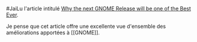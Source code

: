 #JaiLu l'article intitulé [Why the next GNOME Release will be one of the Best Ever](https://old.reddit.com/r/gnome/comments/1dr66ud/why_the_next_gnome_release_will_be_one_of_the).

Je pense que cet article offre une excellente vue d'ensemble des améliorations apportées à [[GNOME]].